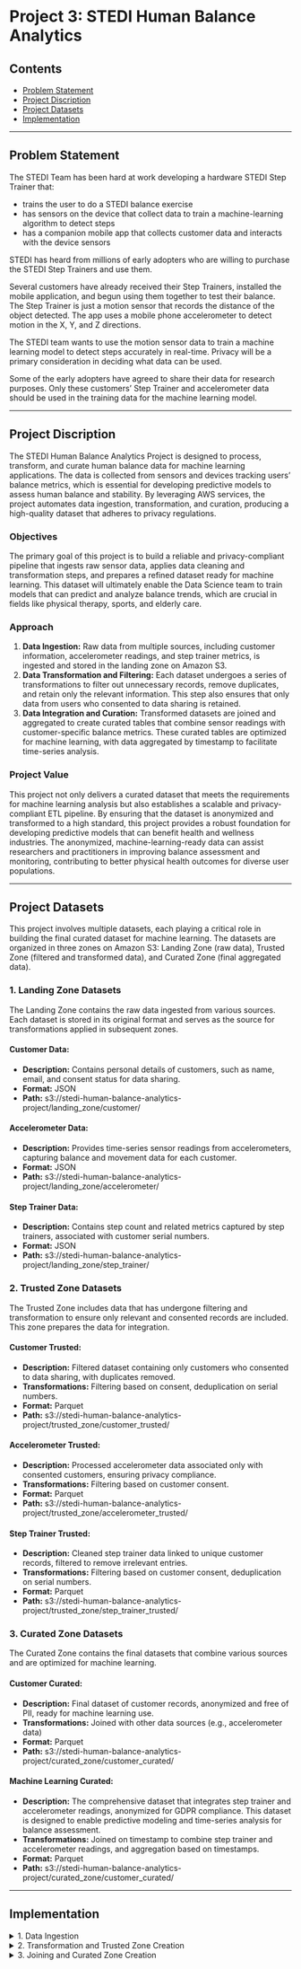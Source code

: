 # Project 3: STEDI Human Balance Analytics

## Contents

+ [Problem Statement](#Problem-Statement)
+ [Project Discription](#Project-Discription)
+ [Project Datasets](#Project-Datasets)
+ [Implementation](#Implementation)


---
## Problem Statement

The STEDI Team has been hard at work developing a hardware STEDI Step Trainer that:
- trains the user to do a STEDI balance exercise
- has sensors on the device that collect data to train a machine-learning algorithm to detect steps
- has a companion mobile app that collects customer data and interacts with the device sensors

STEDI has heard from millions of early adopters who are willing to purchase the STEDI Step Trainers and use them.

Several customers have already received their Step Trainers, installed the mobile application, and begun using them together to test their balance. The Step Trainer is just a motion sensor that records the distance of the object detected. The app uses a mobile phone accelerometer to detect motion in the X, Y, and Z directions.

The STEDI team wants to use the motion sensor data to train a machine learning model to detect steps accurately in real-time. Privacy will be a primary consideration in deciding what data can be used.

Some of the early adopters have agreed to share their data for research purposes. Only these customers’ Step Trainer and accelerometer data should be used in the training data for the machine learning model.

---

## Project Discription

The STEDI Human Balance Analytics Project is designed to process, transform, and curate human balance data for machine learning applications. The data is collected from sensors and devices tracking users’ balance metrics, which is essential for developing predictive models to assess human balance and stability. By leveraging AWS services, the project automates data ingestion, transformation, and curation, producing a high-quality dataset that adheres to privacy regulations.

### Objectives

The primary goal of this project is to build a reliable and privacy-compliant pipeline that ingests raw sensor data, applies data cleaning and transformation steps, and prepares a refined dataset ready for machine learning. This dataset will ultimately enable the Data Science team to train models that can predict and analyze balance trends, which are crucial in fields like physical therapy, sports, and elderly care.

### Approach

1. **Data Ingestion:** Raw data from multiple sources, including customer information, accelerometer readings, and step trainer metrics, is ingested and stored in the landing zone on Amazon S3.
2. **Data Transformation and Filtering:** Each dataset undergoes a series of transformations to filter out unnecessary records, remove duplicates, and retain only the relevant information. This step also ensures that only data from users who consented to data sharing is retained.
3. **Data Integration and Curation:** Transformed datasets are joined and aggregated to create curated tables that combine sensor readings with customer-specific balance metrics. These curated tables are optimized for machine learning, with data aggregated by timestamp to facilitate time-series analysis.

### Project Value

This project not only delivers a curated dataset that meets the requirements for machine learning analysis but also establishes a scalable and privacy-compliant ETL pipeline. By ensuring that the dataset is anonymized and transformed to a high standard, this project provides a robust foundation for developing predictive models that can benefit health and wellness industries. The anonymized, machine-learning-ready data can assist researchers and practitioners in improving balance assessment and monitoring, contributing to better physical health outcomes for diverse user populations.

---

## Project Datasets

This project involves multiple datasets, each playing a critical role in building the final curated dataset for machine learning. The datasets are organized in three zones on Amazon S3: Landing Zone (raw data), Trusted Zone (filtered and transformed data), and Curated Zone (final aggregated data).

### 1. Landing Zone Datasets

The Landing Zone contains the raw data ingested from various sources. Each dataset is stored in its original format and serves as the source for transformations applied in subsequent zones.

#### Customer Data:
- **Description:** Contains personal details of customers, such as name, email, and consent status for data sharing.
- **Format:** JSON
- **Path:** s3://stedi-human-balance-analytics-project/landing_zone/customer/

#### Accelerometer Data:
- **Description:** Provides time-series sensor readings from accelerometers, capturing balance and movement data for each customer.
- **Format:** JSON
- **Path:** s3://stedi-human-balance-analytics-project/landing_zone/accelerometer/

#### Step Trainer Data:
- **Description:** Contains step count and related metrics captured by step trainers, associated with customer serial numbers.
- **Format:** JSON
- **Path:** s3://stedi-human-balance-analytics-project/landing_zone/step_trainer/

### 2. Trusted Zone Datasets

The Trusted Zone includes data that has undergone filtering and transformation to ensure only relevant and consented records are included. This zone prepares the data for integration.

#### Customer Trusted:
- **Description:** Filtered dataset containing only customers who consented to data sharing, with duplicates removed.
- **Transformations:** Filtering based on consent, deduplication on serial numbers.
- **Format:** Parquet
- **Path:** s3://stedi-human-balance-analytics-project/trusted_zone/customer_trusted/

#### Accelerometer Trusted:
- **Description:** Processed accelerometer data associated only with consented customers, ensuring privacy compliance.
- **Transformations:** Filtering based on customer consent.
- **Format:** Parquet
- **Path:** s3://stedi-human-balance-analytics-project/trusted_zone/accelerometer_trusted/

#### Step Trainer Trusted:
- **Description:** Cleaned step trainer data linked to unique customer records, filtered to remove irrelevant entries.
- **Transformations:** Filtering based on customer consent, deduplication on serial numbers.
- **Format:** Parquet
- **Path:** s3://stedi-human-balance-analytics-project/trusted_zone/step_trainer_trusted/

### 3. Curated Zone Datasets

The Curated Zone contains the final datasets that combine various sources and are optimized for machine learning.

#### Customer Curated:
- **Description:** Final dataset of customer records, anonymized and free of PII, ready for machine learning use.
- **Transformations:** Joined with other data sources (e.g., accelerometer data)
- **Format:** Parquet
- **Path:** s3://stedi-human-balance-analytics-project/curated_zone/customer_curated/

#### Machine Learning Curated:
- **Description:** The comprehensive dataset that integrates step trainer and accelerometer readings, anonymized for GDPR compliance. This dataset is designed to enable predictive modeling and time-series analysis for balance assessment.
- **Transformations:** Joined on timestamp to combine step trainer and accelerometer readings, and aggregation based on timestamps.
- **Format:** Parquet
- **Path:** s3://stedi-human-balance-analytics-project/curated_zone/customer_curated/

---

## Implementation
<details>
<summary>
1. Data Ingestion
</summary>

### Description:

Data ingestion involves loading the raw data from S3 into AWS Glue. Each dataset (customer, accelerometer, and step trainer) is loaded into the Landing Zone and prepared for transformation.

### Steps:

1. Created Glue jobs to load data from S3 into the Landing Zone.
2. Verified row counts to ensure data was successfully ingested.

### Results:

These Athena query results confirm row counts for the raw datasets:

* **Accelerometer Landing Table Count:** 81,273 rows
![alt text](data_screenshots/accelerometer_landing.png)

* **Customer Landing Table Count:** 956 rows
![alt text](data_screenshots/customer_landing.png)

* **Step Trainer Landing Table Count:** 28,680 rows
![alt text](data_screenshots/step_trainer_landing.png)
</details>

<details>
<summary>
2. Transformation and Trusted Zone Creation
</summary>

### Description:

In this step, the raw data undergoes filtering and deduplication to ensure only relevant and unique records are retained. Datasets are stored in the Trusted Zone with only consented customer data.

### Steps:

1. Applied filtering to retain only records of customers who consented to data sharing.
2. Removed duplicate customer records.
3. Stored transformed datasets in the Trusted Zone.

### Results:

These Athena query results confirm counts for the Trusted datasets:

* **Accelerometer Trusted Table Count:** 40,981 rows
![alt text](data_screenshots/accelerometer_trusted.png)

* **Customer Trusted Table Count:** 482 rows
![alt text](data_screenshots/customer_trusted.png)

* **Customer Trusted Null Check:** 0 rows
![alt text](data_screenshots/customer_trusted_shareWithResearchAsOfDate_check)

* **Step Trainer Trusted Table Count:** 14,460 rows
![alt text](data_screenshots/step_trainer_trusted.png)

</details>

<details>
<summary>
3. Joining and Curated Zone Creation
</summary>

### Description:

Data from the Trusted Zone is joined and aggregated to create the Curated Zone, which is optimized for machine learning. The customer_trusted, accelerometer_trusted, and step_trainer_trusted tables are combined based on customer serial numbers and timestamps. After completing all transformation steps, final row counts were verified in Athena to ensure consistency and correctness of the dataset.

### Steps:

1. Joined step_trainer_trusted with customer_trusted to create step_trainer_trusted.
2. Joined accelerometer_trusted with step_trainer_trusted based on timestamps to create the final machine learning dataset.
3. Stored the curated data in S3.

### Results:

These Athena query results confirm counts for the Curated datasets:

* **Customer Curated Table Count:** 482 rows
![alt text](data_screenshots/customer_curated.png)

* **Machine Learning Curated Table Count:** 43,681 rows
![alt text](data_screenshots/machine_learning_curated.png)

</details>
